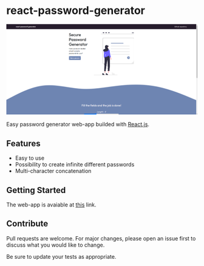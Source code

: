 # react-password-generator

<img src='./readme_src/imgs/landing_image.png'>

Easy password generator web-app builded with [React.js](https://reactjs.org/).

## Features

- Easy to use
- Possibility to create infinite different passwords
- Multi-character concatenation

## Getting Started

The web-app is avaiable at [this](https://vladpostu.github.io/react-password-generator/) link.

## Contribute

Pull requests are welcome. For major changes, please open an issue first to discuss what you would like to change.

Be sure to update your tests as appropriate.
